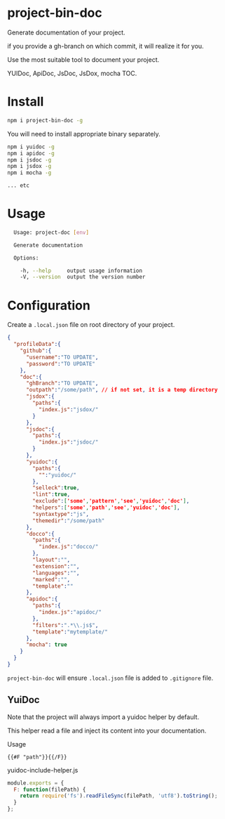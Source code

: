 # project-bin-doc

Generate documentation of your project.

if you provide a gh-branch on which commit, it will realize it for you.

Use the most suitable tool to document your project.

YUIDoc, ApiDoc, JsDoc, JsDox, mocha TOC.

# Install

```sh
npm i project-bin-doc -g
```

You will need to install appropriate binary separately.

```sh
npm i yuidoc -g
npm i apidoc -g
npm i jsdoc -g
npm i jsdox -g
npm i mocha -g

... etc

```

# Usage

```sh
  Usage: project-doc [env]

  Generate documentation

  Options:

    -h, --help     output usage information
    -V, --version  output the version number
```

# Configuration

Create a ```.local.json``` file on root directory of your project.

```json
{
  "profileData":{
    "github":{
      "username":"TO UPDATE",
      "password":"TO UPDATE"
    },
    "doc":{
      "ghBranch":"TO UPDATE",
      "outpath":"/some/path", // if not set, it is a temp directory
      "jsdox":{
        "paths":{
          "index.js":"jsdox/"
        }
      },
      "jsdoc":{
        "paths":{
          "index.js":"jsdoc/"
        }
      },
      "yuidoc":{
        "paths":{
          "":"yuidoc/"
        },
        "selleck":true,
        "lint":true,
        "exclude":['some','pattern','see','yuidoc','doc'],
        "helpers":['some','path','see','yuidoc','doc'],
        "syntaxtype":"js",
        "themedir":"/some/path"
      },
      "docco":{
        "paths":{
          "index.js":"docco/"
        },
        "layout":"",
        "extension":"",
        "languages":"",
        "marked":"",
        "template":""
      },
      "apidoc":{
        "paths":{
          "index.js":"apidoc/"
        },
        "filters":".*\\.js$",
        "template":"mytemplate/"
      },
      "mocha": true
    }
  }
}
```

```project-bin-doc``` will ensure ```.local.json``` file 
is added to ```.gitignore``` file.

## YuiDoc

Note that the project will always import a yuidoc helper by default.


This helper read a file and inject its content into your documentation.

Usage

```{{#F "path"}}{{/F}}```


yuidoc-include-helper.js

```js
module.exports = {
  F: function(filePath) {
    return require('fs').readFileSync(filePath, 'utf8').toString();
  }
};
```